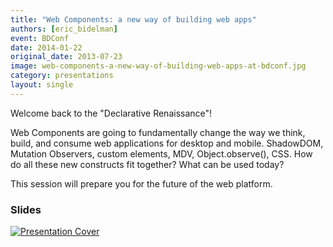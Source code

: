 ```yaml
---
title: "Web Components: a new way of building web apps"
authors: [eric_bidelman]
event: BDConf
date: 2014-01-22
original_date: 2013-07-23
image: web-components-a-new-way-of-building-web-apps-at-bdconf.jpg
category: presentations
layout: single
---
```


Welcome back to the "Declarative Renaissance"!

Web Components are going to fundamentally change the way we think, build, and consume web applications for desktop and mobile. ShadowDOM, Mutation Observers, custom elements, MDV, Object.observe(), CSS. How do all these new constructs fit together? What can be used today?

This session will prepare you for the future of the web platform.

<!-- Excerpt -->

### Slides

<a href="http://html5-demos.appspot.com/static/webcomponents-bdconf/index.html">
    <img src="../../img/stories/web-components-a-new-way-of-building-web-apps-at-bdconf-cover.jpg" alt="Presentation Cover">
</a>

